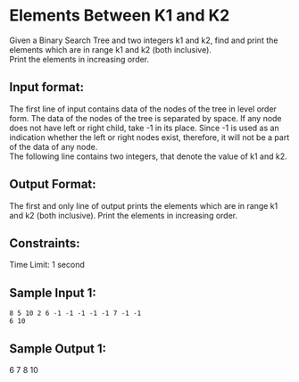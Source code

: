 # Elements Between K1 and K2

Given a Binary Search Tree and two integers k1 and k2, find and print the elements which are in range k1 and k2 (both inclusive).  
Print the elements in increasing order.  
## Input format:

The first line of input contains data of the nodes of the tree in level order form. The data of the nodes of the tree is separated by space. If any node does not have left or right child, take -1 in its place. Since -1 is used as an indication whether the left or right nodes exist, therefore, it will not be a part of the data of any node.  
The following line contains two integers, that denote the value of k1 and k2.  

## Output Format:

 The first and only line of output prints the elements which are in range k1 and k2 (both inclusive). Print the elements in increasing order.  

## Constraints:

Time Limit: 1 second

## Sample Input 1:
```
8 5 10 2 6 -1 -1 -1 -1 -1 7 -1 -1
6 10
```
## Sample Output 1:

6 7 8 10

